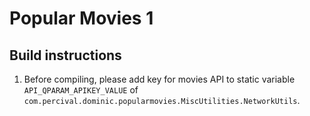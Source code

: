 # Popular Movies 1

## Build instructions
1. Before compiling, please add key for movies API to static variable `API_QPARAM_APIKEY_VALUE` of `com.percival.dominic.popularmovies.MiscUtilities.NetworkUtils`.

